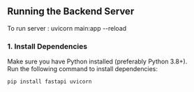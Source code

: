 ## Running the Backend Server

To run server : uvicorn main:app --reload


### 1. Install Dependencies  
Make sure you have Python installed (preferably Python 3.8+).  
Run the following command to install dependencies:  
```sh
pip install fastapi uvicorn
